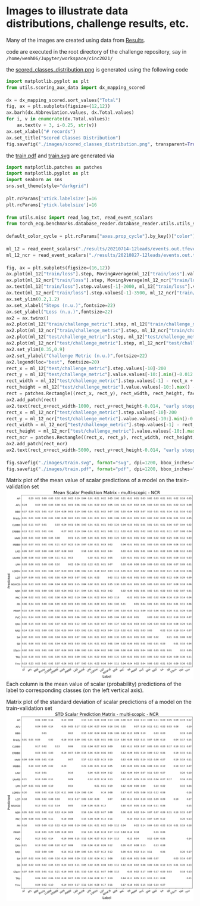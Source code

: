 # Images to illustrate data distributions, challenge results, etc.

Many of the images are created using data from [Results](/results/).

code are executed in the root directory of the challenge repository, say in `/home/wenh06/Jupyter/workspace/cinc2021/`

the [scored_classes_distribution.png](/images/scored_classes_distribution.png) is generated using the following code

```python
import matplotlib.pyplot as plt
from utils.scoring_aux_data import dx_mapping_scored

dx = dx_mapping_scored.sort_values("Total")
fig, ax = plt.subplots(figsize=(12,12))
ax.barh(dx.Abbreviation.values, dx.Total.values)
for i, v in enumerate(dx.Total.values):
    ax.text(v + 3, i-0.25, str(v))
ax.set_xlabel("# records")
ax.set_title("Scored Classes Distribution")
fig.savefig("./images/scored_classes_distribution.png", transparent=True, bbox_inches="tight")
```

the [train.pdf](/images/train.pdf) and [train.svg](/images/train.svg) are generated via
```python
import matplotlib.patches as patches
import matplotlib.pyplot as plt
import seaborn as sns
sns.set_theme(style="darkgrid")

plt.rcParams['xtick.labelsize']=16
plt.rcParams['ytick.labelsize']=16

from utils.misc import read_log_txt, read_event_scalars
from torch_ecg.benchmarks.database_reader.database_reader.utils.utils_signal import MovingAverage

default_color_cycle = plt.rcParams["axes.prop_cycle"].by_key()["color"]

ml_12 = read_event_scalars("./results/20210714-12leads/events.out.tfevents.1626180427.Precision-7920-TowerOPT_ECG_CRNN_CINC2021_multi_scopic_leadwise_adamw_amsgrad_LR_0.001_BS_128_tranche_all")
ml_12_ncr = read_event_scalars("./results/20210827-12leads/events.out.tfevents.1630045554.Precision-7920-TowerOPT_ECG_CRNN_CINC2021_multi_scopic_leadwise_adamw_amsgrad_LR_0.001_BS_64_tranche_all")

fig, ax = plt.subplots(figsize=(16,12))
ax.plot(ml_12["train/loss"].step, MovingAverage(ml_12["train/loss"].value)._ema(), label="train-loss", color=default_color_cycle[0])
ax.plot(ml_12_ncr["train/loss"].step, MovingAverage(ml_12_ncr["train/loss"].value)._ema(), label="train-loss-ncr", color=default_color_cycle[1])
ax.text(ml_12["train/loss"].step.values[-1]-2000, ml_12["train/loss"].value.values[-1]-0.09, "train-loss", c=default_color_cycle[0], fontsize=16)
ax.text(ml_12_ncr["train/loss"].step.values[-1]-3500, ml_12_ncr["train/loss"].value.values[-1]-0.025, "train-loss-ncr", c=default_color_cycle[1], fontsize=16)
ax.set_ylim(0.2,1.2)
ax.set_xlabel("Steps (n.u.)",fontsize=22)
ax.set_ylabel("Loss (n.u.)",fontsize=22)
ax2 = ax.twinx()
ax2.plot(ml_12["train/challenge_metric"].step, ml_12["train/challenge_metric"].value, marker="x", markersize=8, label="train-cm", linestyle="solid", color=default_color_cycle[2])
ax2.plot(ml_12_ncr["train/challenge_metric"].step, ml_12_ncr["train/challenge_metric"].value, marker="x", markersize=8, label="train-cm-ncr", linestyle="dashed", color=default_color_cycle[3])
ax2.plot(ml_12["test/challenge_metric"].step, ml_12["test/challenge_metric"].value, marker="x", markersize=8, label="val-cm", linestyle="dotted", color=default_color_cycle[4])
ax2.plot(ml_12_ncr["test/challenge_metric"].step, ml_12_ncr["test/challenge_metric"].value, marker="x", markersize=8, label="val-cm-ncr", linestyle="dashdot", color=default_color_cycle[5])
ax2.set_ylim(0.35,0.9)
ax2.set_ylabel("Challenge Metric (n.u.)",fontsize=22)
ax2.legend(loc="best", fontsize=20)
rect_x = ml_12["test/challenge_metric"].step.values[-10]-200
rect_y = ml_12["test/challenge_metric"].value.values[-10:].min()-0.012
rect_width = ml_12["test/challenge_metric"].step.values[-1] - rect_x + 500
rect_height = ml_12["test/challenge_metric"].value.values[-10:].max() - rect_y + 0.016
rect = patches.Rectangle((rect_x, rect_y), rect_width, rect_height, facecolor="r",alpha=0.3)
ax2.add_patch(rect)
ax2.text(rect_x+rect_width-1000, rect_y+rect_height-0.014, "early stopping", fontsize=16, c="r")
rect_x = ml_12_ncr["test/challenge_metric"].step.values[-10]-200
rect_y = ml_12_ncr["test/challenge_metric"].value.values[-10:].min()-0.012
rect_width = ml_12_ncr["test/challenge_metric"].step.values[-1] - rect_x + 500
rect_height = ml_12_ncr["test/challenge_metric"].value.values[-10:].max() - rect_y + 0.016
rect_ncr = patches.Rectangle((rect_x, rect_y), rect_width, rect_height, linewidth=1, facecolor="r",alpha=0.3)
ax2.add_patch(rect_ncr)
ax2.text(rect_x+rect_width-5000, rect_y+rect_height-0.014, "early stopping", fontsize=16, c="r")

fig.savefig("./images/train.svg", format="svg", dpi=1200, bbox_inches="tight")
fig.savefig("./images/train.pdf", format="pdf", dpi=1200, bbox_inches="tight")
```

Matrix plot of the mean value of scalar predictions of a model on the train-validation set
![matrix_mean_scalar](/images/mean-scalar-prediction-matrix-multi-scopic-ncr.svg)
Each column is the mean value of scalar (probability) predictions of the label to corresponding classes (on the left vertical axis).

Matrix plot of the standard deviation of scalar predictions of a model on the train-validation set
![matrix_std_scalar](/images/std-scalar-prediction-matrix-multi-scopic-ncr.svg)
